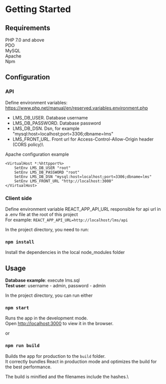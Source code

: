 # Getting Started

## Requirements
PHP 7.0 and above\
PDO \
MySQL\
Apache\
Npm

## Configuration

### API
Define environment variables:\
https://www.php.net/manual/en/reserved.variables.environment.php
- LMS_DB_USER. Database username
- LMS_DB_PASSWORD. Database password
- LMS_DB_DSN. Dsn, for example "mysql:host=localhost;port=3306;dbname=lms"
- LMS_FRONT_URL. Front url for Access-Control-Allow-Origin header (CORS policy)\

Apache configuration example
```
<VirtualHost *:%httpport%>
    SetEnv LMS_DB_USER "root"
    SetEnv LMS_DB_PASSWORD "root"
    SetEnv LMS_DB_DSN "mysql:host=localhost;port=3306;dbname=lms"
    SetEnv LMS_FRONT_URL "http://localhost:3000"
</VirtualHost>
```

### Client side
Define environment variable REACT_APP_API_URL responsible for api url in a .env file at the root of this project\
For example:
`REACT_APP_API_URL=http://localhost/lms/api`

In the project directory, you need to run:
### `npm install`
Install the dependencies in the local node_modules folder

## Usage
**Database example**: execute lms.sql\
**Test user**: username - admin, password - admin

In the project directory, you can run either
### `npm start`

Runs the app in the development mode.\
Open [http://localhost:3000](http://localhost:3000) to view it in the browser.

or
### `npm run build`

Builds the app for production to the `build` folder.\
It correctly bundles React in production mode and optimizes the build for the best performance.

The build is minified and the filenames include the hashes.\